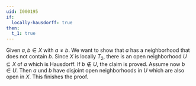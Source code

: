 ```yaml
---
uid: I000195
if:
  locally-hausdorff: true
then:
  t_1: true
---
```

Given $a,b\in X$ with $a\neq b$. We want to show that $a$ has a neighborhood that does not contain $b$. Since $X$ is locally $T_2$, there is an open neighborhood $U\subseteq X$ of $a$ which is Hausdorff. If $b\notin U$, the claim is proved. Assume now $b\in U$. Then $a$ und $b$ have disjoint open neighborhoods in $U$ which are also open in $X$. This finishes the proof.

